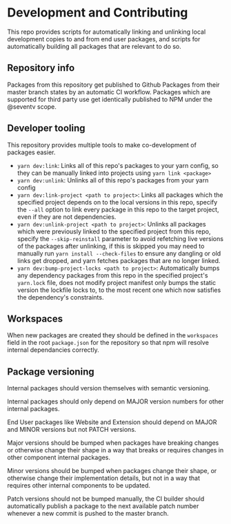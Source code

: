 # Development and Contributing

This repo provides scripts for automatically linking and unlinking local development copies to and from end user packages, and scripts for automatically building all packages that are relevant to do so.

## Repository info

Packages from this repository get published to Github Packages from their master branch states by an automatic CI workflow.
Packages which are supported for third party use get identically published to NPM under the @seventv scope.

## Developer tooling

This repository provides multiple tools to make co-development of packages easier.

-   `yarn dev:link`: Links all of this repo's packages to your yarn config, so they can be manually linked into projects using `yarn link <package>`
-   `yarn dev:unlink`: Unlinks all of this repo's packages from your yarn config
-   `yarn dev:link-project <path to project>`: Links all packages which the specified project depends on to the local versions in this repo, specify the `--all` option to link every package in this repo to the target project, even if they are not dependencies.
-   `yarn dev:unlink-project <path to project>`: Unlinks all packages which were previously linked to the specified project from this repo, specify the `--skip-reinstall` parameter to avoid refetching live versions of the packages after unlinking, if this is skipped you may need to manually run `yarn install --check-files` to ensure any dangling or old links get dropped, and yarn fetches packages that are no longer linked.
-   `yarn dev:bump-project-locks <path to project>`: Automatically bumps any dependency packages from this repo in the specified project's `yarn.lock` file, does not modify project manifest only bumps the static version the lockfile locks to, to the most recent one which now satisfies the dependency's constraints.

## Workspaces

When new packages are created they should be defined in the `workspaces` field in the root `package.json` for the repository so that npm will resolve internal dependancies correctly.

## Package versioning

Internal packages should version themselves with semantic versioning.

Internal packages should only depend on MAJOR version numbers for other internal packages.

End User packages like Website and Extension should depend on MAJOR and MINOR versions but not PATCH versions.

Major versions should be bumped when packages have breaking changes or otherwise change their shape in a way that breaks or requires changes in other component internal packages.

Minor versions should be bumped when packages change their shape, or otherwise change their implementation details, but not in a way that requires other internal components to be updated.

Patch versions should not be bumped manually, the CI builder should automatically publish a package to the next available patch number whenever a new commit is pushed to the master branch.
